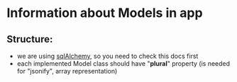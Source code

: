 # Information about Models in app
## Structure:
- we are using [sqlAlchemy](http://www.sqlalchemy.org/), so you need to check this docs first
- each implemented Model class should have "__plural__" property (is needed for "jsonify", array representation)